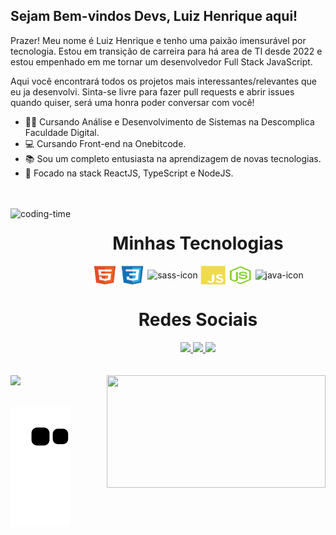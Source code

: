 ## Sejam Bem-vindos Devs, Luiz Henrique aqui!

Prazer! Meu nome é Luiz Henrique e tenho uma paixão imensurável por tecnologia. Estou em transição de carreira para há area de TI desde 2022 e estou empenhado em me tornar um desenvolvedor Full Stack JavaScript.

Aqui você encontrará todos os projetos mais interessantes/relevantes que eu ja desenvolvi. Sinta-se livre para fazer pull requests e abrir issues quando quiser, será uma honra poder conversar com você!

- 👨‍🎓 Cursando Análise e Desenvolvimento de Sistemas na Descomplica Faculdade Digital.
- 💻 Cursando Front-end na Onebitcode.
- 📚 Sou um completo entusiasta na aprendizagem de novas tecnologias.
- 📌 Focado na stack ReactJS, TypeScript e NodeJS.

<br>

<div  align="center"> 
  <div style="display: inline_block"><br>
    <img align="left" height="250" alt="coding-time" src="https://user-images.githubusercontent.com/111657322/205453151-554d94de-da9b-458e-af1e-a3deb4b23a4b.gif">
    <h1 align="center">Minhas Tecnologias</h1>
    <img align="center" height="30" width="40" alt="html-icon" src="https://raw.githubusercontent.com/devicons/devicon/master/icons/html5/html5-original.svg">
    <img align="center" height="30" width="40" alt="css-icon" src="https://raw.githubusercontent.com/devicons/devicon/master/icons/css3/css3-original.svg">
    <img align="center" height="30" width="40" alt="sass-icon" src="https://user-images.githubusercontent.com/111657322/205451413-210c5bc3-38ac-400f-8106-4bc5a850647d.svg">
    <img align="center" height="30" width="40" alt="js-icon"  src="https://raw.githubusercontent.com/devicons/devicon/master/icons/javascript/javascript-plain.svg">
    <img align="center" height="30" width="40" alt="nodejs-icon" src="https://raw.githubusercontent.com/devicons/devicon/master/icons/nodejs/nodejs-original.svg">
    <img align="center" height="35" width="40" alt="java-icon"  src="https://user-images.githubusercontent.com/111657322/205449001-cae8330b-8590-4641-a279-aeb9833700ac.svg">
   </div>
  <h1 align="center">Redes Sociais</h1>
      <a href = "mailto: luizhenriquejr0699amz@hotmail.com" target="_blank">
        <img src="https://img.shields.io/badge/Microsoft_Outlook-0078D4?style=for-the-badge&logo=microsoft-outlook&logoColor=white">
      </a>
      <a href = "https://www.linkedin.com/in/luiz-henrique-junior-89395a24b/" target="_blank">
        <img src="https://img.shields.io/badge/LinkedIn-0077B5?style=for-the-badge&logo=linkedin&logoColor=white">
      </a>
      <a href = "https://www.instagram.com/juninhodevjr/" target="_blank">
        <img src="https://img.shields.io/badge/Instagram-E4405F?style=for-the-badge&logo=instagram&logoColor=white">
      </a>
</div>

<br>
<br>

<div>
  <img  height="180em" src="https://github-readme-stats.vercel.app/api?username=LuizHenriqueJr&show_icons=true&theme=dracula&include_all_commits=true&count_private=true"/>
  <img align="right" width="350em" height="180em" src="https://github-readme-stats.vercel.app/api/top-langs/?username=LuizHenriqueJr&layout=compact&langs_count=16&theme=dracula"/>
</div>

<br>

![Snake animation](https://github.com/LuizHenriqueJr/LuizHenriqueJr/blob/output/github-contribution-grid-snake.svg)

